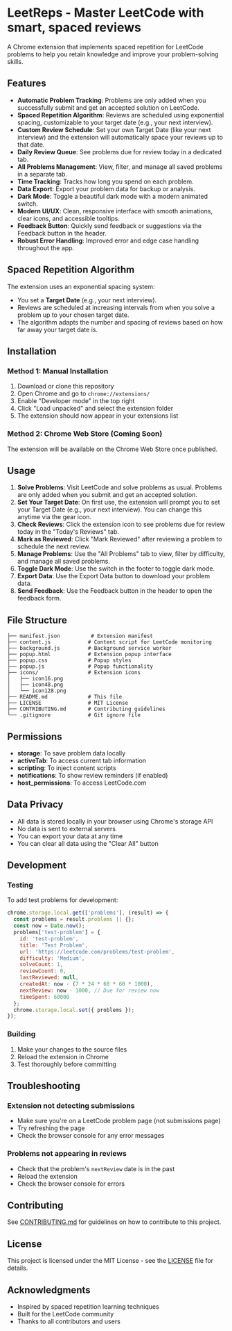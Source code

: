 # LeetReps - Master LeetCode with smart, spaced reviews

A Chrome extension that implements spaced repetition for LeetCode problems to help you retain knowledge and improve your problem-solving skills.

## Features

- **Automatic Problem Tracking**: Problems are only added when you successfully submit and get an accepted solution on LeetCode.
- **Spaced Repetition Algorithm**: Reviews are scheduled using exponential spacing, customizable to your target date (e.g., your next interview).
- **Custom Review Schedule**: Set your own Target Date (like your next interview) and the extension will automatically space your reviews up to that date.
- **Daily Review Queue**: See problems due for review today in a dedicated tab.
- **All Problems Management**: View, filter, and manage all saved problems in a separate tab.
- **Time Tracking**: Tracks how long you spend on each problem.
- **Data Export**: Export your problem data for backup or analysis.
- **Dark Mode**: Toggle a beautiful dark mode with a modern animated switch.
- **Modern UI/UX**: Clean, responsive interface with smooth animations, clear icons, and accessible tooltips.
- **Feedback Button**: Quickly send feedback or suggestions via the Feedback button in the header.
- **Robust Error Handling**: Improved error and edge case handling throughout the app.

## Spaced Repetition Algorithm

The extension uses an exponential spacing system:
- You set a **Target Date** (e.g., your next interview).
- Reviews are scheduled at increasing intervals from when you solve a problem up to your chosen target date.
- The algorithm adapts the number and spacing of reviews based on how far away your target date is.

## Installation

### Method 1: Manual Installation

1. Download or clone this repository
2. Open Chrome and go to `chrome://extensions/`
3. Enable "Developer mode" in the top right
4. Click "Load unpacked" and select the extension folder
5. The extension should now appear in your extensions list

### Method 2: Chrome Web Store (Coming Soon)

The extension will be available on the Chrome Web Store once published.

## Usage

1. **Solve Problems**: Visit LeetCode and solve problems as usual. Problems are only added when you submit and get an accepted solution.
2. **Set Your Target Date**: On first use, the extension will prompt you to set your Target Date (e.g., your next interview). You can change this anytime via the gear icon.
3. **Check Reviews**: Click the extension icon to see problems due for review today in the "Today's Reviews" tab.
4. **Mark as Reviewed**: Click "Mark Reviewed" after reviewing a problem to schedule the next review.
5. **Manage Problems**: Use the "All Problems" tab to view, filter by difficulty, and manage all saved problems.
6. **Toggle Dark Mode**: Use the switch in the footer to toggle dark mode.
7. **Export Data**: Use the Export Data button to download your problem data.
8. **Send Feedback**: Use the Feedback button in the header to open the feedback form.

## File Structure

```
├── manifest.json          # Extension manifest
├── content.js            # Content script for LeetCode monitoring
├── background.js         # Background service worker
├── popup.html            # Extension popup interface
├── popup.css             # Popup styles
├── popup.js              # Popup functionality
├── icons/                # Extension icons
│   ├── icon16.png
│   ├── icon48.png
│   └── icon128.png
├── README.md             # This file
├── LICENSE               # MIT License
├── CONTRIBUTING.md       # Contributing guidelines
└── .gitignore            # Git ignore file
```

## Permissions

- **storage**: To save problem data locally
- **activeTab**: To access current tab information
- **scripting**: To inject content scripts
- **notifications**: To show review reminders (if enabled)
- **host_permissions**: To access LeetCode.com

## Data Privacy

- All data is stored locally in your browser using Chrome's storage API
- No data is sent to external servers
- You can export your data at any time
- You can clear all data using the "Clear All" button

## Development

### Testing

To add test problems for development:

```javascript
chrome.storage.local.get(['problems'], (result) => {
  const problems = result.problems || {};
  const now = Date.now();
  problems['test-problem'] = {
    id: 'test-problem',
    title: 'Test Problem',
    url: 'https://leetcode.com/problems/test-problem',
    difficulty: 'Medium',
    solveCount: 1,
    reviewCount: 0,
    lastReviewed: null,
    createdAt: now - (7 * 24 * 60 * 60 * 1000),
    nextReview: now - 1000, // Due for review now
    timeSpent: 60000
  };
  chrome.storage.local.set({ problems });
});
```

### Building

1. Make your changes to the source files
2. Reload the extension in Chrome
3. Test thoroughly before committing

## Troubleshooting

### Extension not detecting submissions
- Make sure you're on a LeetCode problem page (not submissions page)
- Try refreshing the page
- Check the browser console for any error messages

### Problems not appearing in reviews
- Check that the problem's `nextReview` date is in the past
- Reload the extension
- Check the browser console for errors

## Contributing

See [CONTRIBUTING.md](CONTRIBUTING.md) for guidelines on how to contribute to this project.

## License

This project is licensed under the MIT License - see the [LICENSE](LICENSE) file for details.

## Acknowledgments

- Inspired by spaced repetition learning techniques
- Built for the LeetCode community
- Thanks to all contributors and users 